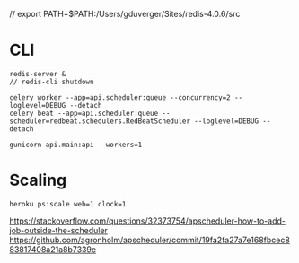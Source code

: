 // export PATH=$PATH:/Users/gduverger/Sites/redis-4.0.6/src

# CLI

	redis-server &
	// redis-cli shutdown

	celery worker --app=api.scheduler:queue --concurrency=2 --loglevel=DEBUG --detach
	celery beat --app=api.scheduler:queue --scheduler=redbeat.schedulers.RedBeatScheduler --loglevel=DEBUG --detach

	gunicorn api.main:api --workers=1

# Scaling

	heroku ps:scale web=1 clock=1

https://stackoverflow.com/questions/32373754/apscheduler-how-to-add-job-outside-the-scheduler
https://github.com/agronholm/apscheduler/commit/19fa2fa27a7e168fbcec883817408a21a8b7339e
